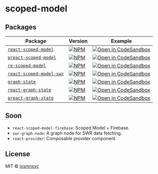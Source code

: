 # scoped-model

## Packages

| Package | Version | Example |
| --- | --- | --- |
| [`react-scoped-model`](https://github.com/lxsmnsyc/scoped-model/tree/master/packages/react-scoped-model) | [![NPM](https://img.shields.io/npm/v/react-scoped-model.svg)](https://www.npmjs.com/package/react-scoped-model) | [![Open in CodeSandbox](https://img.shields.io/badge/Open%20in-CodeSandbox-blue?style=flat-square&logo=codesandbox)](https://codesandbox.io/s/github/LXSMNSYC/scoped-model/tree/master/examples/react-scoped-model) |
| [`preact-scoped-model`](https://github.com/lxsmnsyc/scoped-model/tree/master/packages/preact-scoped-model) | [![NPM](https://img.shields.io/npm/v/preact-scoped-model.svg)](https://www.npmjs.com/package/preact-scoped-model) | [![Open in CodeSandbox](https://img.shields.io/badge/Open%20in-CodeSandbox-blue?style=flat-square&logo=codesandbox)](https://codesandbox.io/s/github/LXSMNSYC/scoped-model/tree/master/examples/preact-scoped-model) |
| [`re-scoped-model`](https://github.com/lxsmnsyc/scoped-model/tree/master/packages/re-scoped-model) | [![NPM](https://img.shields.io/npm/v/re-scoped-model.svg)](https://www.npmjs.com/package/re-scoped-model) | [![Open in CodeSandbox](https://img.shields.io/badge/Open%20in-CodeSandbox-blue?style=flat-square&logo=codesandbox)](https://codesandbox.io/s/github/LXSMNSYC/scoped-model/tree/master/examples/re-scoped-model) |
| [`react-scoped-model-swr`](https://github.com/lxsmnsyc/scoped-model/tree/master/packages/react-scoped-model-swr) | [![NPM](https://img.shields.io/npm/v/react-scoped-model-swr.svg)](https://www.npmjs.com/package/react-scoped-model-swr) | [![Open in CodeSandbox](https://img.shields.io/badge/Open%20in-CodeSandbox-blue?style=flat-square&logo=codesandbox)](https://codesandbox.io/s/github/LXSMNSYC/scoped-model/tree/master/examples/react-scoped-model-swr) |
| [`graph-state`](https://github.com/lxsmnsyc/scoped-model/tree/master/packages/graph-state) | [![NPM](https://img.shields.io/npm/v/graph-state.svg)](https://www.npmjs.com/package/graph-state) | [![Open in CodeSandbox](https://img.shields.io/badge/Open%20in-CodeSandbox-blue?style=flat-square&logo=codesandbox)](https://codesandbox.io/s/github/LXSMNSYC/scoped-model/tree/master/examples/graph-state) |
| [`react-graph-state`](https://github.com/lxsmnsyc/scoped-model/tree/master/packages/react-graph-state) | [![NPM](https://img.shields.io/npm/v/react-graph-state.svg)](https://www.npmjs.com/package/react-graph-state) | [![Open in CodeSandbox](https://img.shields.io/badge/Open%20in-CodeSandbox-blue?style=flat-square&logo=codesandbox)](https://codesandbox.io/s/github/LXSMNSYC/scoped-model/tree/master/examples/react-graph-state) |
| [`preact-graph-state`](https://github.com/lxsmnsyc/scoped-model/tree/master/packages/preact-graph-state) | [![NPM](https://img.shields.io/npm/v/preact-graph-state.svg)](https://www.npmjs.com/package/preact-graph-state) | [![Open in CodeSandbox](https://img.shields.io/badge/Open%20in-CodeSandbox-blue?style=flat-square&logo=codesandbox)](https://codesandbox.io/s/github/LXSMNSYC/scoped-model/tree/master/examples/preact-graph-state) |

## Soon

- `react-scoped-model-firebase`: Scoped Model + Firebase.
- `swr-graph-node`: A graph node for SWR data fetching.
- `react-provider`: Composable provider component.

## License

MIT © [lxsmnsyc](https://github.com/lxsmnsyc)
